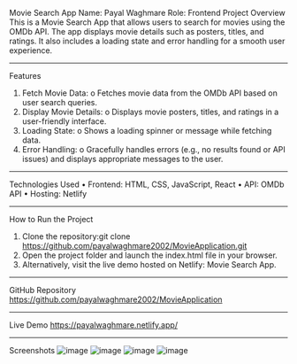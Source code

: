 Movie Search App
Name: Payal Waghmare
Role: Frontend
Project Overview
This is a Movie Search App that allows users to search for movies using the OMDb API. The app displays movie details such as posters, titles, and ratings. It also includes a loading state and error handling for a smooth user experience.
___________________________________________________________________________________________________________________________________________________________________
Features
1.	Fetch Movie Data:
o	Fetches movie data from the OMDb API based on user search queries.
2.	Display Movie Details:
o	Displays movie posters, titles, and ratings in a user-friendly interface.
3.	Loading State:
o	Shows a loading spinner or message while fetching data.
4.	Error Handling:
o	Gracefully handles errors (e.g., no results found or API issues) and displays appropriate messages to the user.

________________________________________________________________________________________________________________________________________________________________
Technologies Used
•	Frontend: HTML, CSS, JavaScript, React
•	API: OMDb API
•	Hosting: Netlify
____________________________________________________________________________________________________________________________________________________________________
How to Run the Project 
1.	Clone the repository:git clone https://github.com/payalwaghmare2002/MovieApplication.git  
2.	Open the project folder and launch the index.html file in your browser.
3.	Alternatively, visit the live demo hosted on Netlify: Movie Search App.
____________________________________________________________________________________________________________________________________________________________________
GitHub Repository
https://github.com/payalwaghmare2002/MovieApplication
____________________________________________________________________________________________________________________________________________________________________
Live Demo
https://payalwaghmare.netlify.app/
____________________________________________________________________________________________________________________________________________________________________
Screenshots
![image](https://github.com/user-attachments/assets/ac8e14b4-cbc8-4f43-94d3-aa26eeb1185b)
![image](https://github.com/user-attachments/assets/e67b39df-656d-4d76-95d2-595a43a18a2a)
![image](https://github.com/user-attachments/assets/30ee651d-9c29-4edb-9579-dc00c7dd8232)
![image](https://github.com/user-attachments/assets/62e95c8b-b65b-4945-8caa-8ea7176c2216)




 
 
 





